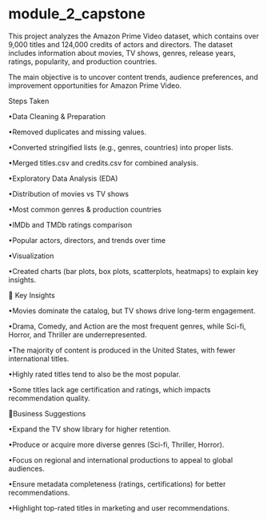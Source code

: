 # module_2_capstone
This project analyzes the Amazon Prime Video dataset, which contains over 9,000 titles and 124,000 credits of actors and directors. The dataset includes information about movies, TV shows, genres, release years, ratings, popularity, and production countries.

The main objective is to uncover content trends, audience preferences, and improvement opportunities for Amazon Prime Video.

Steps Taken

•Data Cleaning & Preparation

•Removed duplicates and missing values.

•Converted stringified lists (e.g., genres, countries) into proper lists.

•Merged titles.csv and credits.csv for combined analysis.

•Exploratory Data Analysis (EDA)

•Distribution of movies vs TV shows

•Most common genres & production countries

•IMDb and TMDb ratings comparison

•Popular actors, directors, and trends over time

•Visualization

•Created charts (bar plots, box plots, scatterplots, heatmaps) to explain key insights.

🔹 Key Insights

•Movies dominate the catalog, but TV shows drive long-term engagement.

•Drama, Comedy, and Action are the most frequent genres, while Sci-fi, Horror, and Thriller are underrepresented.

•The majority of content is produced in the United States, with fewer international titles.

•Highly rated titles tend to also be the most popular.

•Some titles lack age certification and ratings, which impacts recommendation quality.

🔹Business Suggestions

•Expand the TV show library for higher retention.

•Produce or acquire more diverse genres (Sci-fi, Thriller, Horror).

•Focus on regional and international productions to appeal to global audiences.

•Ensure metadata completeness (ratings, certifications) for better recommendations.

•Highlight top-rated titles in marketing and user recommendations.

